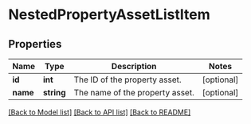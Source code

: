 # NestedPropertyAssetListItem

## Properties
Name | Type | Description | Notes
------------ | ------------- | ------------- | -------------
**id** | **int** | The ID of the property asset. | [optional] 
**name** | **string** | The name of the property asset. | [optional] 

[[Back to Model list]](../README.md#documentation-for-models) [[Back to API list]](../README.md#documentation-for-api-endpoints) [[Back to README]](../README.md)



